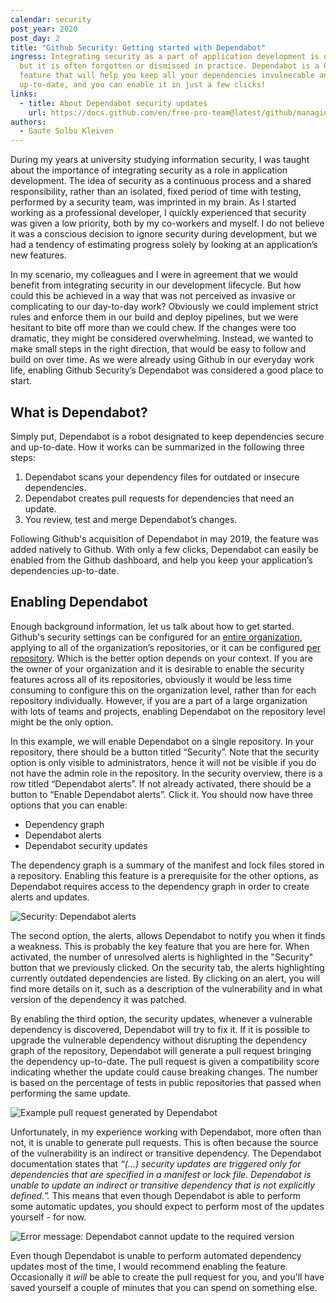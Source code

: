 ```yaml
---
calendar: security
post_year: 2020
post_day: 2
title: "Github Security: Getting started with Dependabot"
ingress: Integrating security as a part of application development is desirable,
  but it is often forgotten or dismissed in practice. Dependabot is a Github
  feature that will help you keep all your dependencies invulnerable and
  up-to-date, and you can enable it in just a few clicks!
links:
  - title: About Dependabot security updates
    url: https://docs.github.com/en/free-pro-team@latest/github/managing-security-vulnerabilities/about-dependabot-security-updates#about-dependabot-security-updates
authors:
  - Gaute Solbu Kleiven
---
```

During my years at university studying information security, I was taught about the importance of integrating security as a role in application development. The idea of security as a continuous process and a shared responsibility, rather than an isolated, fixed period of time with testing, performed by a security team, was imprinted in my brain. As I started working as a professional developer, I quickly experienced that security was given a low priority, both by my co-workers and myself. I do not believe it was a conscious decision to ignore security during development, but we had a tendency of estimating progress solely by looking at an application’s new features.

In my scenario, my colleagues and I were in agreement that we would benefit from integrating security in our development lifecycle. But how could this be achieved in a way that was not perceived as invasive or complicating to our day-to-day work? Obviously we could implement strict rules and enforce them in our build and deploy pipelines, but we were hesitant to bite off more than we could chew. If the changes were too dramatic, they might be considered overwhelming. Instead, we wanted to make small steps in the right direction, that would be easy to follow and build on over time. As we were already using Github in our everyday work life, enabling Github Security’s Dependabot was considered a good place to start.

## What is Dependabot?

Simply put, Dependabot is a robot designated to keep dependencies secure and up-to-date. How it works can be summarized in the following three steps:

1. Dependabot scans your dependency files for outdated or insecure dependencies.
2. Dependabot creates pull requests for dependencies that need an update.
3. You review, test and merge Dependabot’s changes.

Following Github's acquisition of Dependabot in may 2019, the feature was added natively to Github. With only a few clicks, Dependabot can easily be enabled from the Github dashboard, and help you keep your application’s dependencies up-to-date.

## Enabling Dependabot

Enough background information, let us talk about how to get started. Github's security settings can be configured for an [entire organization](https://docs.github.com/en/free-pro-team@latest/github/setting-up-and-managing-organizations-and-teams/managing-security-and-analysis-settings-for-your-organization), applying to all of the organization’s repositories, or it can be configured [per repository](https://docs.github.com/en/free-pro-team@latest/github/administering-a-repository/managing-security-and-analysis-settings-for-your-repository). Which is the better option depends on your context. If you are the owner of your organization and it is desirable to enable the security features across all of its repositories, obviously it would be less time consuming to configure this on the organization level, rather than for each repository individually. However, if you are a part of a large organization with lots of teams and projects, enabling Dependabot on the repository level might be the only option.

In this example, we will enable Dependabot on a single repository. In your repository, there should be a button titled “Security”. Note that the security option is only visible to administrators, hence it will not be visible if you do not have the admin role in the repository. In the security overview, there is a row titled “Dependabot alerts”. If not already activated, there should be a button to “Enable Dependabot alerts”. Click it. You should now have three options that you can enable:

* Dependency graph
* Dependabot alerts
* Dependabot security updates

The dependency graph is a summary of the manifest and lock files stored in a repository. Enabling this feature is a prerequisite for the other options, as Dependabot requires access to the dependency graph in order to create alerts and updates.

![Security: Dependabot alerts](assets/screenshot-2020-11-16-at-19.59.16.png "Unresolved Dependabot alerts are listed in the repository.")

The second option, the alerts, allows Dependabot to notify you when it finds a weakness. This is probably the key feature that you are here for. When activated, the number of unresolved alerts is highlighted in the "Security" button that we previously clicked. On the security tab, the alerts highlighting currently outdated dependencies are listed. By clicking on an alert, you will find more details on it, such as a description of the vulnerability and in what version of the dependency it was patched.

By enabling the third option, the security updates, whenever a vulnerable dependency is discovered, Dependabot will try to fix it. If it is possible to upgrade the vulnerable dependency without disrupting the dependency graph of the repository, Dependabot will generate a pull request bringing the dependency up-to-date. The pull request is given a compatibility score indicating whether the update could cause breaking changes. The number is based on the percentage of tests in public repositories that passed when performing the same update.

![Example pull request generated by Dependabot](assets/dependabot-pull-request.png "A pull request generated by Dependabot")

Unfortunately, in my experience working with Dependabot, more often than not, it is unable to generate pull requests. This is often because the source of the vulnerability is an indirect or transitive dependency. The Dependabot documentation states that *“(...) security updates are triggered only for dependencies that are specified in a manifest or lock file. Dependabot is unable to update an indirect or transitive dependency that is not explicitly defined.”.* This means that even though Dependabot is able to perform some automatic updates, you should expect to perform most of the updates yourself - for now.

![Error message: Dependabot cannot update to the required version](assets/dependabot-pr-error.png "More often than not, Dependabot is unable to generate a pull request")

Even though Dependabot is unable to perform automated dependency updates most of the time, I would recommend enabling the feature. Occasionally it *will* be able to create the pull request for you, and you'll have saved yourself a couple of minutes that you can spend on something else.